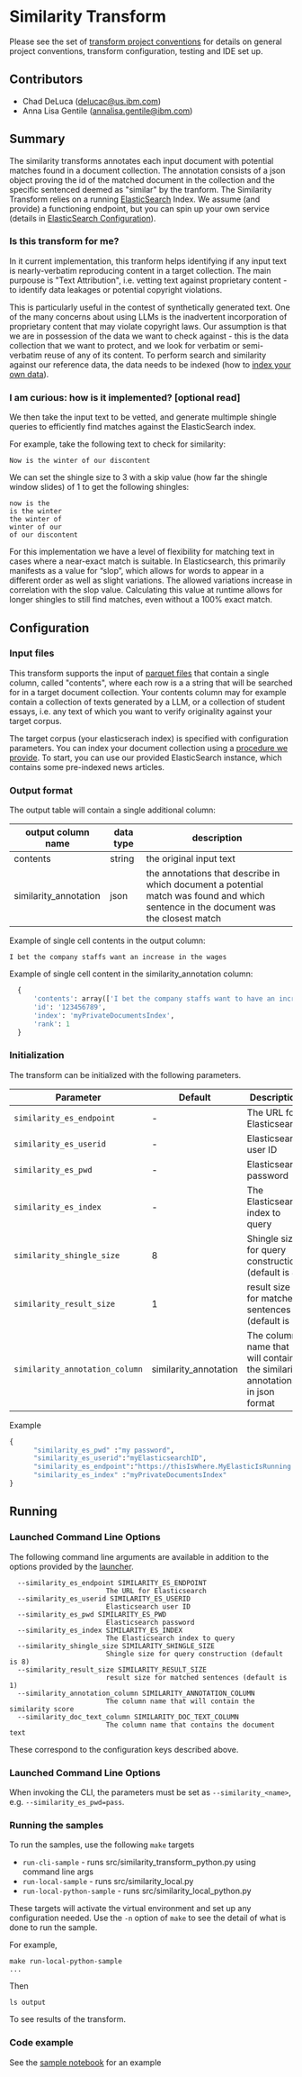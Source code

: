 # Similarity Transform 
Please see the set of
[transform project conventions](../../README.md#transform-project-conventions)
for details on general project conventions, transform configuration, 
testing and IDE set up.

## Contributors
- Chad DeLuca (delucac@us.ibm.com)
- Anna Lisa Gentile (annalisa.gentile@ibm.com)

## Summary 
The similarity transforms annotates each input document with potential matches found in a document collection.
The annotation consists of a json object proving the id of the matched document in the collection and 
the specific sentenced deemed as "similar" by the tranform.
The Similarity Transform relies on a running [ElasticSearch](https://www.elastic.co/elasticsearch) Index.
We assume (and provide) a functioning endpoint, but you can spin up your own service (details in [ElasticSearch Configuration](./tools/load_elasticsearch/README.md)).

### Is this transform for me? 

In it current implementation, this tranform helps identifying if any input text is nearly-verbatim reproducing content in a target collection.
The main purpouse is "Text Attribution", i.e. vetting text against proprietary content - to identify data leakages or potential copyright violations.

This is particularly useful in the contest of synthetically generated text.
One of the many concerns about using LLMs is the inadvertent incorporation of proprietary content that may violate copyright laws. 
Our assumption is that we are in possession of the data we want to check against - this is the data collection that we want to protect, and we look for verbatim or semi-verbatim reuse of any of its content.
To perform search and similarity against our reference data, the data needs to be indexed (how to [index your own data](./tools/load_elasticsearch/README.md)).

### I am curious: how is it implemented? [optional read] 

We then take the input text to be vetted, and generate multimple shingle queries to efficiently find matches against the ElasticSearch index.

For example, take the following text to check for similarity: 

```Now is the winter of our discontent```

We can set the shingle size to 3 with a skip value (how far the shingle window slides) of 1 to get the following shingles:
```
now is the
is the winter
the winter of
winter of our
of our discontent
```

For this implementation we have a level of flexibility for matching text in cases where a near-exact match is suitable. In Elasticsearch, this primarily manifests as a value for “slop”, which allows for words to appear in a different order as well as slight variations. The allowed variations increase in correlation with the slop value. Calculating this value at runtime allows for longer shingles to still find matches, even without a 100% exact match.

## Configuration


### Input files

This transform supports the input of [parquet files](https://parquet.apache.org/) that contain a single column, called "contents", where each row is a a string that will be searched for in a target document collection.
Your contents column may for example contain a collection of texts generated by a LLM, or a collection of student essays, i.e. any text of which you want to verify originality against your target corpus.

The target corpus (your elasticserach index) is specified with configuration parameters. You can index your document collection using a [procedure we provide](./tools/load_elasticsearch/README.md). To start, you can use our provided ElasticSearch instance, which contains some pre-indexed news articles.


### Output format

The output table will contain a single additional column:

| output column name | data type | description |
|-|-|-|
| contents | string | the original input text |
| similarity_annotation | json | the annotations that describe in which document a potential match was found and which sentence in the document was the closest match  |


Example of single cell contents in the output column:
```
I bet the company staffs want an increase in the wages
```

Example of single cell content in the similarity_annotation column:

```py
  {
      'contents': array(['I bet the company staffs want to have an increase in the wages.'], dtype=object), 
      'id': '123456789', 
      'index': 'myPrivateDocumentsIndex', 
      'rank': 1
  }
```

### Initialization

The transform can be initialized with the following parameters.

| Parameter  | Default  | Description  |
|------------|----------|--------------|
| `similarity_es_endpoint` | - | The URL for Elasticsearch |
| `similarity_es_userid` | - | Elasticsearch user ID |
| `similarity_es_pwd` | - | Elasticsearch password |
| `similarity_es_index` | - | The Elasticsearch index to query |
| `similarity_shingle_size` | 8 | Shingle size for query construction (default is 8) |
| `similarity_result_size` | 1 | result size for matched sentences (default is 1) |
| `similarity_annotation_column` | similarity_annotation | The column name that will contain the similarity annotations, in json format |

Example

```py
{
      "similarity_es_pwd" :"my password",
      "similarity_es_userid":"myElasticsearchID",
      "similarity_es_endpoint":"https://thisIsWhere.MyElasticIsRunning.com",
      "similarity_es_index" :"myPrivateDocumentsIndex"
}
```

## Running

### Launched Command Line Options 
The following command line arguments are available in addition to 
the options provided by 
the [launcher](../../../data-processing-lib/doc/launcher-options.md).
```
  --similarity_es_endpoint SIMILARITY_ES_ENDPOINT
                        The URL for Elasticsearch
  --similarity_es_userid SIMILARITY_ES_USERID
                        Elasticsearch user ID
  --similarity_es_pwd SIMILARITY_ES_PWD
                        Elasticsearch password
  --similarity_es_index SIMILARITY_ES_INDEX
                        The Elasticsearch index to query
  --similarity_shingle_size SIMILARITY_SHINGLE_SIZE
                        Shingle size for query construction (default is 8)
  --similarity_result_size SIMILARITY_RESULT_SIZE
                        result size for matched sentences (default is 1)
  --similarity_annotation_column SIMILARITY_ANNOTATION_COLUMN
                        The column name that will contain the similarity score
  --similarity_doc_text_column SIMILARITY_DOC_TEXT_COLUMN
                        The column name that contains the document text
```
These correspond to the configuration keys described above.


### Launched Command Line Options 

When invoking the CLI, the parameters must be set as `--similarity_<name>`, e.g. `--similarity_es_pwd=pass`.

### Running the samples
To run the samples, use the following `make` targets

* `run-cli-sample` - runs src/similarity_transform_python.py using command line args
* `run-local-sample` - runs src/similarity_local.py
* `run-local-python-sample` - runs src/similarity_local_python.py

These targets will activate the virtual environment and set up any configuration needed.
Use the `-n` option of `make` to see the detail of what is done to run the sample.

For example, 
```shell
make run-local-python-sample
...
```
Then 
```shell
ls output
```
To see results of the transform.

### Code example

See the [sample notebook](similarity.ipynb) for an example

